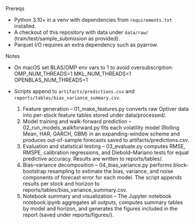 Prereqs
- Python 3.10+ in a venv with dependencies from `requirements.txt` installed.
- A checkout of this repository with data under `data/raw/` (train/test/sample_submission as provided).
- Parquet I/O requires an extra dependency such as pyarrow.

Notes
- On macOS set BLAS/OMP env vars to 1 to avoid oversubscription:
	OMP_NUM_THREADS=1 MKL_NUM_THREADS=1 OPENBLAS_NUM_THREADS=1
- Scripts append to `artifacts/predictions.csv` and `reports/tables/bias_variance_summary.csv`.

	1.	Feature generation –
01_make_features.py converts raw Optiver data into per-stock feature tables stored under data/processed/.
	2.	Model training and walk-forward prediction –
02_run_models_walkforward.py fits each volatility model (Rolling Mean, HAR, GARCH, GBM) in an expanding-window scheme and produces out-of-sample forecasts saved to artifacts/predictions.csv.
	3.	Evaluation and statistical testing –
03_evaluate.py computes RMSE, RMSPE, calibration regressions, and Diebold–Mariano tests for equal predictive accuracy.
Results are written to reports/tables/.
	4.	Bias–variance decomposition –
04_bias_variance.py performs block-bootstrap resampling to estimate the bias, variance, and noise components of forecast error for each model.
The script appends results per stock and horizon to reports/tables/bias_variance_summary.csv.
	5.	Notebook summary and visualization –
The Jupyter notebook notebook.ipynb aggregates all outputs, computes summary tables by model and horizon, and generates the figures included in the report (saved under reports/figures/).
